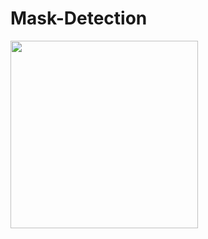 # Mask-Detection

<img src="![image](https://user-images.githubusercontent.com/53183532/94357997-43203280-00bb-11eb-975c-2b4c3de44a45.png)" width="300" height="300">
